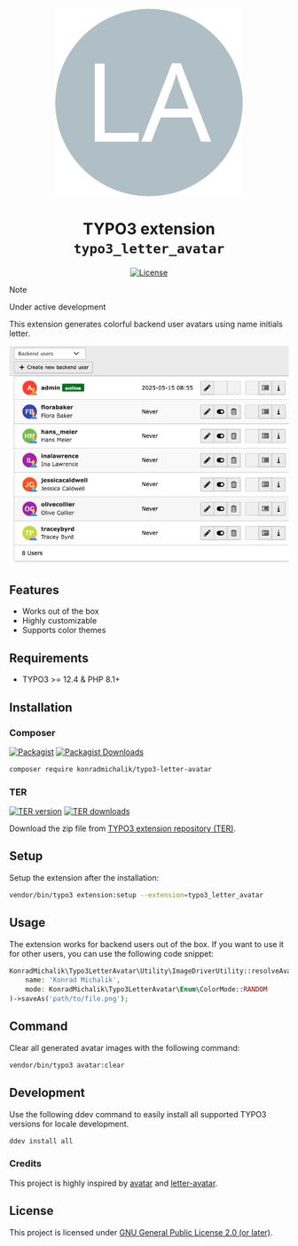 <div align="center">

![Extension icon](Resources/Public/Icons/Extension.svg)

# TYPO3 extension `typo3_letter_avatar`

[![License](https://poser.pugx.org/konradmichalik/typo3-letter-avatar/license)](LICENSE.md)

</div>

> [!NOTE]
> Under active development

This extension generates colorful backend user avatars using name initials letter.

![user-list.jpg](Documentation/Images/user-list.jpg)

## Features

* Works out of the box
* Highly customizable
* Supports color themes

## Requirements

* TYPO3 >= 12.4 & PHP 8.1+

## Installation

### Composer

[![Packagist](https://img.shields.io/packagist/v/konradmichalik/typo3-letter-avatar?label=version&logo=packagist)](https://packagist.org/packages/xima/xima-typo3-content-planner)
[![Packagist Downloads](https://img.shields.io/packagist/dt/konradmichalik/typo3-letter-avatar?color=brightgreen)](https://packagist.org/packages/xima/xima-typo3-content-planner)

``` bash
composer require konradmichalik/typo3-letter-avatar
```

### TER

[![TER version](https://typo3-badges.dev/badge/typo3_letter_avatar/version/shields.svg)](https://extensions.typo3.org/extension/xima_typo3_content_planner)
[![TER downloads](https://typo3-badges.dev/badge/typo3_letter_avatar/downloads/shields.svg)](https://extensions.typo3.org/extension/xima_typo3_content_planner)

Download the zip file from [TYPO3 extension repository (TER)](https://extensions.typo3.org/extension/typo3_letter_avatar).

## Setup

Setup the extension after the installation:

``` bash
vendor/bin/typo3 extension:setup --extension=typo3_letter_avatar
```

## Usage

The extension works for backend users out of the box. If you want to use it for other users, you can use the following code snippet:

```php
KonradMichalik\Typo3LetterAvatar\Utility\ImageDriverUtility::resolveAvatarService(
    name: 'Konrad Michalik',
    mode: KonradMichalik\Typo3LetterAvatar\Enum\ColorMode::RANDOM
)->saveAs('path/to/file.png');
```

## Command

Clear all generated avatar images with the following command:

```bash
vendor/bin/typo3 avatar:clear
```

## Development

Use the following ddev command to easily install all supported TYPO3 versions for locale development.

```bash
ddev install all
```

### Credits

This project is highly inspired by [avatar](https://github.com/laravolt/avatar) and [letter-avatar](https://github.com/yohangdev/letter-avatar).

## License

This project is licensed
under [GNU General Public License 2.0 (or later)](LICENSE.md).
